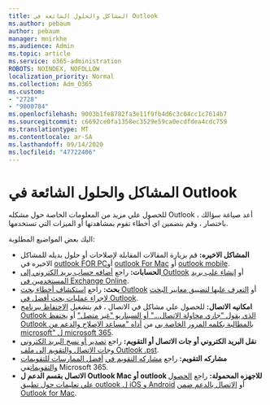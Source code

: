 ```yaml
---
title: المشاكل والحلول الشائعة في Outlook
ms.author: pebaum
author: pebaum
manager: mnirkhe
ms.audience: Admin
ms.topic: article
ms.service: o365-administration
ROBOTS: NOINDEX, NOFOLLOW
localization_priority: Normal
ms.collection: Adm_O365
ms.custom:
- "2728"
- "9000784"
ms.openlocfilehash: 9003b1fe8782fa3e11f9fb4d6c3c04cc1c7614b7
ms.sourcegitcommit: c6692ce0fa1358ec3529e59ca0ecdfdea4cdc759
ms.translationtype: MT
ms.contentlocale: ar-SA
ms.lasthandoff: 09/14/2020
ms.locfileid: "47722406"
---
```

# <a name="outlook-common-issues-and-resolutions"></a>المشاكل والحلول الشائعة في Outlook

للحصول علي مزيد من المعلومات الخاصة حول مشكله Outlook ، أعد صياغة سؤالك باختصار ، وقم بتضمين اي أخطاء تقوم بمشاهدتها أو الميزات التي تستخدمها.

اليك بعض المواضيع المطلوبة:

- **المشاكل الاخيره:**  قم بزيارة المقالات المقابلة لإصلاحات أو حلول بديله للمشاكل الاخيره في  [outlook FOR PC](https://support.office.com/article/ecf61305-f84f-4e13-bb73-95a214ac1230)أو  [outlook For Mac](https://support.office.com/article/54afa5e3-db38-422a-9d94-3b55330ded8e)  أو  [outlook mobile](https://support.office.com/article/a264ef01-9c88-48fb-9285-7017e4f31f02).
- **الحسابات:**  راجع  [أضافه حساب بريد الكتروني إلى Outlook](https://support.office.com/article/6e27792a-9267-4aa4-8bb6-c84ef146101b)  أو  [إنشاء علب بريد المستخدمين في Exchange Online](https://docs.microsoft.com/Exchange/recipients-in-exchange-online/create-user-mailboxes).
- **بحث:**  راجع  [استكشاف أخطاء بحث Outlook](https://support.office.com/article/2556b11f-f4d8-46be-b0a7-de33a3f4f066)  أو  [التعرف عليها لتضييق معايير البحث لاجراء عمليات بحث أفضل في Outlook](https://support.office.com/article/D824D1E9-A255-4C8A-8553-276FB895A8DA).
- **امكانيه الاتصال:**  للحصول علي مشاكل في الاتصال ، قم بتشغيل  [الاحتفاظ ببرنامج Outlook الذي يقول "جاري محاولة الاتصال..." أو السيناريو "غير متصل"](https://aka.ms/SaRA-OutlookDisconnect)  أو  [يحتفظ Outlook بالمطالبة بكلمه المرور الخاصة بي](https://aka.ms/SaRA-OutlookPwdPrompt)  من  [أداه "مساعد الإصلاح والدعم من microsoft" ل microsoft 365](https://diagnostics.outlook.com/#/).
- **نقل البريد الكتروني أو جات الاتصال أو التقويم:**  راجع  [تصدير أو نسخ البريد الكتروني وجات الاتصال والتقويم إلى ملف Outlook .pst](https://support.office.com/article/14252b52-3075-4e9b-be4e-ff9ef1068f91).
- **مشاركه التقويم:**  راجع  [مشاركه التقويم في](https://support.office.com/article/b576ecc3-0945-4d75-85f1-5efafb8a37b4)  [أفضل الممارسات للتقويمات والتقويمات](https://support.office.com/article/D93F72D3-2361-4E0D-8D6A-5C4939C17F39)في Microsoft 365.
- **الاتصال بقسم الدعم ل Outlook Mac أو outlook للاجهزه المحمولة:**  راجع  [الحصول علي تعليمات حول تطبيق outlook ل iOS و Android](https://support.office.com/article/218a22d1-9fa5-4889-b689-de1c63493243)  أو  [الاتصال بالدعم ضمن Outlook for Mac](https://support.office.com/article/d0410177-8e65-4487-93f7-206a3a3d71a8).
